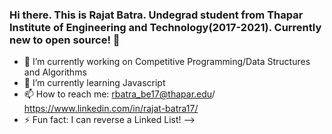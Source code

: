 ### Hi there. This is Rajat Batra. Undegrad student from Thapar Institute of Engineering and Technology(2017-2021). Currently new to open source! 👋




- 🔭 I’m currently working on Competitive Programming/Data Structures and Algorithms
- 🌱 I’m currently learning Javascript
- 📫 How to reach me: rbatra_be17@thapar.edu/ https://www.linkedin.com/in/rajat-batra17/
- ⚡ Fun fact: I can reverse a Linked List!
-->
